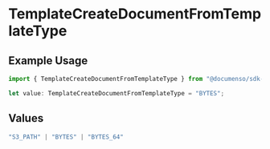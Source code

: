 # TemplateCreateDocumentFromTemplateType

## Example Usage

```typescript
import { TemplateCreateDocumentFromTemplateType } from "@documenso/sdk-typescript/models/operations";

let value: TemplateCreateDocumentFromTemplateType = "BYTES";
```

## Values

```typescript
"S3_PATH" | "BYTES" | "BYTES_64"
```
